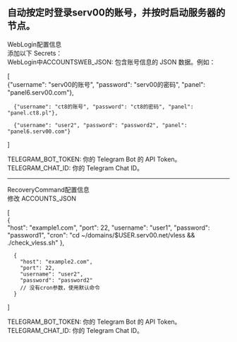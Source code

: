 自动按定时登录serv00的账号，并按时启动服务器的节点。
-------------------------------------------------------------------------------------------------
WebLogin配置信息                                                                        
添加以下 Secrets：                                                                             
WebLogin中ACCOUNTSWEB_JSON: 包含账号信息的 JSON 数据。例如：

                                                                                                                                                
   [                                                                                         
      {"username": "serv00的账号", "password": "serv00的密码", "panel": "panel6.serv00.com"},            
                                                                                                          
      {"username": "ct8的账号", "password": "ct8的密码", "panel": "panel.ct8.pl"},             
                                                                                                   
      {"username": "user2", "password": "password2", "panel": "panel6.serv00.com"}                             
   ]                                                         
                                       
                                                                                                   

TELEGRAM_BOT_TOKEN: 你的 Telegram Bot 的 API Token。
TELEGRAM_CHAT_ID: 你的 Telegram Chat ID。

----------------------------------------------------------------------------------------------------
RecoveryCommand配置信息                                  
修改 ACCOUNTS_JSON                                                     


[   
      {   
        "host": "example1.com",
        "port": 22,
        "username": "user1",
        "password": "password1",
        "cron": "cd ~/domains/$USER.serv00.net/vless && ./check_vless.sh"
      },     
     
      {
        "host": "example2.com",
        "port": 22,
        "username": "user2",
        "password": "password2"
        // 没有cron参数，使用默认命令
      }
]

                                                                                            
TELEGRAM_BOT_TOKEN: 你的 Telegram Bot 的 API Token。    
TELEGRAM_CHAT_ID: 你的 Telegram Chat ID。                                                        
 
